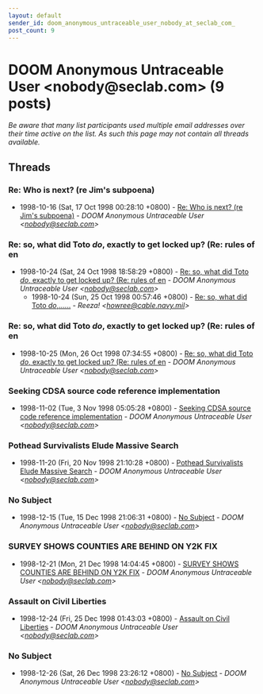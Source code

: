 ```yaml
---
layout: default
sender_id: doom_anonymous_untraceable_user_nobody_at_seclab_com_
post_count: 9
---
```


# DOOM Anonymous Untraceable User <nobody<span>@</span>seclab.com> (9 posts)

_Be aware that many list participants used multiple email addresses over their time active on the list. As such this page may not contain all threads available._

## Threads

### Re: Who is next? (re Jim's subpoena)
+ 1998-10-16 (Sat, 17 Oct 1998 00:28:10 +0800) - [Re: Who is next? (re Jim's subpoena)](/archive/1998/10/938e4de08782172647ca1f98dc11b0b4b175eae5a8dc569071a34cb8d4427bdf) - _DOOM Anonymous Untraceable User \<nobody@seclab.com\>_

### Re: so, what did Toto *do*, exactly to get locked up? (Re: rules of en
+ 1998-10-24 (Sat, 24 Oct 1998 18:58:29 +0800) - [Re: so, what did Toto *do*, exactly to get locked up? (Re: rules of en](/archive/1998/10/f97f1fa8b1167f0408ff5e46e4023516fcd45cf3eaac866219246c0c9f1db519) - _DOOM Anonymous Untraceable User \<nobody@seclab.com\>_
  + 1998-10-24 (Sun, 25 Oct 1998 00:57:46 +0800) - [Re: so, what did Toto *do*,......](/archive/1998/10/370f81f39a31a11a9bdefea76928609c430dd2c55dbec06110987edeb8e79150) - _Reeza! \<howree@cable.navy.mil\>_

### Re: so, what did Toto *do*, exactly to get locked up? (Re: rules of en
+ 1998-10-25 (Mon, 26 Oct 1998 07:34:55 +0800) - [Re: so, what did Toto *do*, exactly to get locked up? (Re: rules of en](/archive/1998/10/6f7e3294d2de0a31a735e8e7d969ba71e773d9763485f35956e6f9d3601d2c38) - _DOOM Anonymous Untraceable User \<nobody@seclab.com\>_

### Seeking CDSA source code reference implementation
+ 1998-11-02 (Tue, 3 Nov 1998 05:05:28 +0800) - [Seeking CDSA source code reference implementation](/archive/1998/11/59e1c69fa71e84c6bd06fc149085bf5c6194e50ac75ca541bd4d7ecf39ce2b30) - _DOOM Anonymous Untraceable User \<nobody@seclab.com\>_

### Pothead Survivalists Elude Massive Search
+ 1998-11-20 (Fri, 20 Nov 1998 21:10:28 +0800) - [Pothead Survivalists Elude Massive Search](/archive/1998/11/ad1ce1561ed73232ee733ba0e886ebeb6f90f0f599ee6607e30f187627705152) - _DOOM Anonymous Untraceable User \<nobody@seclab.com\>_

### No Subject
+ 1998-12-15 (Tue, 15 Dec 1998 21:06:31 +0800) - [No Subject](/archive/1998/12/ee94ac36238ee8712e35636d3e2edc613b87cf4929f96e8ef9b193b4a34e0577) - _DOOM Anonymous Untraceable User \<nobody@seclab.com\>_

### SURVEY SHOWS COUNTIES ARE BEHIND ON Y2K FIX
+ 1998-12-21 (Mon, 21 Dec 1998 14:04:45 +0800) - [SURVEY SHOWS COUNTIES ARE BEHIND ON Y2K FIX](/archive/1998/12/97c39319fe15ce9399c32600bce6f829e3304bbb93af6cc5c46d5a13cb56872f) - _DOOM Anonymous Untraceable User \<nobody@seclab.com\>_

### Assault on Civil Liberties
+ 1998-12-24 (Fri, 25 Dec 1998 01:43:03 +0800) - [Assault on Civil Liberties](/archive/1998/12/11ec47326cdfc48a4bf2ef603541cc805a45168c0d6e5c1d36b813b131f2ab7f) - _DOOM Anonymous Untraceable User \<nobody@seclab.com\>_

### No Subject
+ 1998-12-26 (Sat, 26 Dec 1998 23:26:12 +0800) - [No Subject](/archive/1998/12/9d9b724abe95ab7cad58760f0c7b1af55655c8558a0a0458fa8a75ff9bd93667) - _DOOM Anonymous Untraceable User \<nobody@seclab.com\>_

